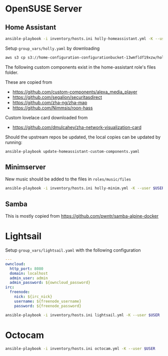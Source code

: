 # OpenSUSE Server

## Home Assistant 

```sh
ansible-playbook -i inventory/hosts.ini holly-homeassistant.yml -K --user $USER
```

Setup `group_vars/holly.yaml` by downloading

```sh
aws s3 cp s3://home-configuration-configurationbucket-13wmfldf19xzw/holly.yaml group_vars/holly.yaml
```

The following custom components exist in the home-assistant role's files folder. 

These are copied from
* https://github.com/custom-components/alexa_media_player
* https://github.com/segalion/securitasdirect
* https://github.com/zha-ng/zha-map
* https://github.com/Nimmsis/roon-hass

Custom lovelace card downloaded from
* https://github.com/dmulcahey/zha-network-visualization-card

Should the upstream repos be updated, the local copies can be updated by running:

```sh
ansible-playbook update-homeassistant-custom-components.yaml
```

## Minimserver

New music should be added to the files in `roles/music/files`

```sh
ansible-playbook -i inventory/hosts.ini holly-minim.yml -K --user $USER
```

## Samba

This is mostly copied from https://github.com/pwntr/samba-alpine-docker

# Lightsail

Setup `group_vars/lightsail.yaml` with the following configuration

```yaml
---
owncloud:
  http_port: 8080
  domain: localhost
  admin_user: admin
  admin_password: ${owncloud_password}
irc:
  freenode:
    nick: ${irc_nick}
    username: ${freenode_username}
    password: ${freenode_password}
```

```sh
ansible-playbook -i inventory/hosts.ini lightsail.yml -K --user $USER
```

# Octocam

```sh
ansible-playbook -i inventory/hosts.ini octocam.yml -K --user $USER
```